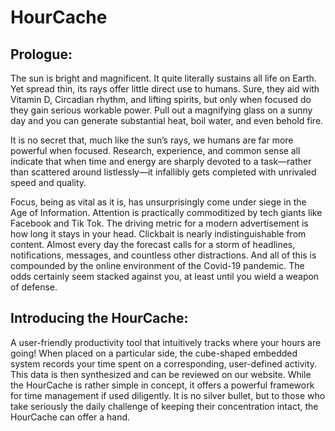 # HourCache
## Prologue: ##
The sun is bright and magnificent. It quite literally sustains all life on Earth. Yet spread thin, its rays offer little direct use to humans. Sure, they aid with Vitamin D, Circadian rhythm, and lifting spirits, but only when focused do they gain serious workable power. Pull out a magnifying glass on a sunny day and you can generate substantial heat, boil water, and even behold fire.

It is no secret that, much like the sun’s rays, we humans are far more powerful when focused. Research, experience, and common sense all indicate that when time and energy are sharply devoted to a task—rather than scattered around listlessly—it infallibly gets completed with unrivaled speed and quality.

Focus, being as vital as it is, has unsurprisingly come under siege in the Age of Information. Attention is practically commoditized by tech giants like Facebook and Tik Tok. The driving metric for a modern advertisement is how long it stays in your head. Clickbait is nearly indistinguishable from content. Almost every day the forecast calls for a storm of headlines, notifications, messages, and countless other distractions. And all of this is compounded by the online environment of the Covid-19 pandemic. The odds certainly seem stacked against you, at least until you wield a weapon of defense.

## Introducing the HourCache: ## 
A user-friendly productivity tool that intuitively tracks where your hours are going! When placed on a particular side, the cube-shaped embedded system records your time spent on a corresponding, user-defined activity. This data is then synthesized and can be reviewed on our website. While the HourCache is rather simple in concept, it offers a powerful framework for time management if used diligently. It is no silver bullet, but to those who take seriously the daily challenge of keeping their concentration intact, the HourCache can offer a hand.

